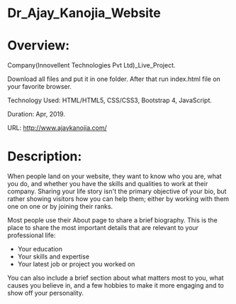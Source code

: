 # Dr_Ajay_Kanojia_Website

# Overview:

Company(Innovellent Technologies Pvt Ltd)_Live_Project.

Download all files and put it in one folder. After that run index.html file on your favorite browser.

Technology Used: HTML/HTML5, CSS/CSS3, Bootstrap 4, JavaScript.

Duration: Apr, 2019.

URL: http://www.ajaykanojia.com/


# Description:

When people land on your website, they want to know who you are, what you do, and whether you have the skills and qualities to work at their company. Sharing your life story isn't the primary objective of your bio, but rather showing visitors how you can help them; either by working with them one on one or by joining their ranks.

Most people use their About page to share a brief biography. This is the place to share the most important details that are relevant to your professional life:

- Your education
- Your skills and expertise
- Your latest job or project you worked on

You can also include a brief section about what matters most to you, what causes you believe in, and a few hobbies to make it more engaging and to show off your personality.
